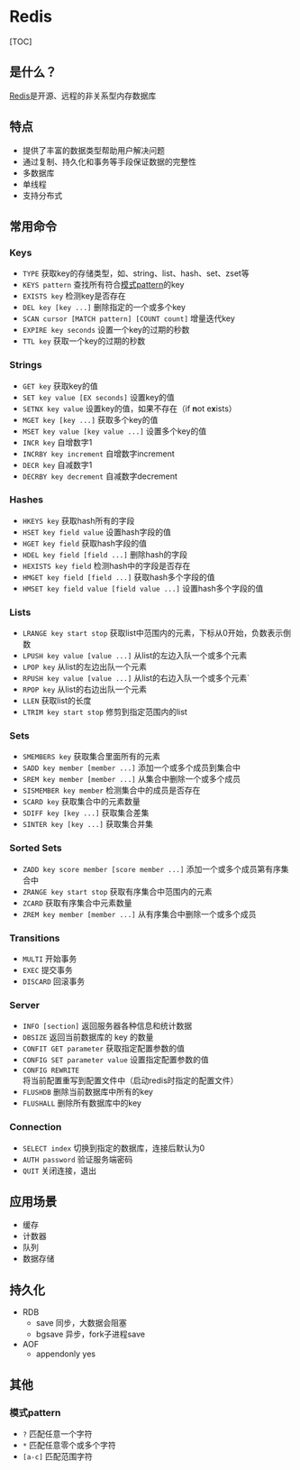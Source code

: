 Redis
==========

[TOC]

## 是什么？

[Redis](https://redis.io/)是开源、远程的非关系型内存数据库

## 特点

* 提供了丰富的数据类型帮助用户解决问题
* 通过复制、持久化和事务等手段保证数据的完整性
* 多数据库
* 单线程
* 支持分布式


## 常用命令

### Keys
* `TYPE` 获取key的存储类型，如、string、list、hash、set、zset等
* `KEYS pattern` 查找所有符合[模式pattern](#模式pattern)的key 
* `EXISTS key` 检测key是否存在 
* `DEL key [key ...]` 删除指定的一个或多个key
* `SCAN cursor [MATCH pattern] [COUNT count]` 增量迭代key
* `EXPIRE key seconds` 设置一个key的过期的秒数
* `TTL key` 获取一个key的过期的秒数

### Strings
* `GET key`  获取key的值
* `SET key value [EX seconds]` 设置key的值
* `SETNX key value` 设置key的值，如果不存在（if **n**ot e**x**ists）
* `MGET key [key ...]` 获取多个key的值
* `MSET key value [key value ...]` 设置多个key的值
* `INCR key` 自增数字1
* `INCRBY key increment` 自增数字increment
* `DECR key` 自减数字1
* `DECRBY key decrement` 自减数字decrement

### Hashes
* `HKEYS key` 获取hash所有的字段
* `HSET key field value` 设置hash字段的值
* `HGET key field` 获取hash字段的值
* `HDEL key field [field ...]` 删除hash的字段
* `HEXISTS key field` 检测hash中的字段是否存在
* `HMGET key field [field ...]` 获取hash多个字段的值
* `HMSET key field value [field value ...]` 设置hash多个字段的值

### Lists
* `LRANGE key start stop` 获取list中范围内的元素，下标从0开始，负数表示倒数
* `LPUSH key value [value ...]` 从list的左边入队一个或多个元素
* `LPOP key` 从list的左边出队一个元素
* `RPUSH key value [value ...]` 从list的右边入队一个或多个元素` 
* `RPOP key` 从list的右边出队一个元素
* `LLEN` 获取list的长度
* `LTRIM key start stop` 修剪到指定范围内的list

### Sets
* `SMEMBERS key` 获取集合里面所有的元素
* `SADD key member [member ...]` 添加一个或多个成员到集合中
* `SREM key member [member ...]` 从集合中删除一个或多个成员
* `SISMEMBER key member` 检测集合中的成员是否存在
* `SCARD key` 获取集合中的元素数量
* `SDIFF key [key ...]` 获取集合差集
* `SINTER key [key ...]` 获取集合并集

### Sorted Sets
* `ZADD key score member [score member ...]` 添加一个或多个成员第有序集合中
* `ZRANGE key start stop` 获取有序集合中范围内的元素
* `ZCARD` 获取有序集合中元素数量
* `ZREM key member [member ...]` 从有序集合中删除一个或多个成员

### Transitions
* `MULTI` 开始事务
* `EXEC` 提交事务
* `DISCARD` 回滚事务

### Server
* `INFO [section]` 返回服务器各种信息和统计数据
* `DBSIZE` 返回当前数据库的 key 的数量
* `CONFIT GET parameter` 获取指定配置参数的值
* `CONFIG SET parameter value` 设置指定配置参数的值
* `CONFIG REWRITE` 将当前配置重写到配置文件中（启动redis时指定的配置文件）
* `FLUSHDB` 删除当前数据库中所有的key
* `FLUSHALL` 删除所有数据库中的key

### Connection

* `SELECT index` 切换到指定的数据库，连接后默认为0
* `AUTH password` 验证服务端密码
* `QUIT` 关闭连接，退出


## 应用场景
* 缓存
* 计数器
* 队列
* 数据存储


## 持久化
* RDB
    * save 同步，大数据会阻塞
    * bgsave 异步，fork子进程save
* AOF
    * appendonly yes


## 其他

### 模式pattern

* `?` 匹配任意一个字符
* `*` 匹配任意零个或多个字符
* `[a-c]` 匹配范围字符
